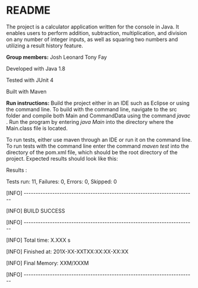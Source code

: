 # README #

The project is a calculator application written for the console in Java.  It enables users to perform addition, subtraction, multiplication, and division on any number of integer inputs, as well as squaring two numbers and utilizing a result history feature.


**Group members:**
Josh Leonard
Tony Fay


Developed with Java 1.8

Tested with JUnit 4

Built with Maven


**Run instructions:**
Build the project either in an IDE such as Eclipse or using the command line.
To build with the command line, navigate to the src folder and compile both Main and CommandData using the command *javac <filename>*.  Run the program by entering *java Main* into the directory where the Main.class file is located.

To run tests, either use maven through an IDE or run it on the command line.  To run tests with the command line enter the command *maven test* into the directory of the pom.xml file, which should be the root directory of the project.  Expected results should look like this:

Results :

Tests run: 11, Failures: 0, Errors: 0, Skipped: 0


[INFO] ------------------------------------------------------------------------

[INFO] BUILD SUCCESS

[INFO] ------------------------------------------------------------------------

[INFO] Total time: X.XXX s

[INFO] Finished at: 201X-XX-XXTXX:XX:XX-XX:XX

[INFO] Final Memory: XXM/XXXM

[INFO] ------------------------------------------------------------------------
